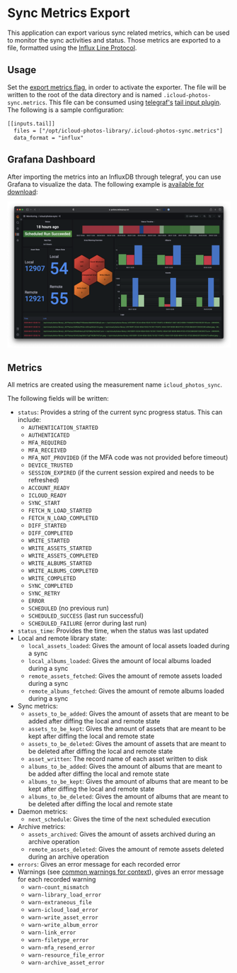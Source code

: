 # Sync Metrics Export

This application can export various sync related metrics, which can be used to monitor the sync activities and status. Those metrics are exported to a file, formatted using the [Influx Line Protocol](https://docs.influxdata.com/influxdb/v2.6/reference/syntax/line-protocol/). 

## Usage

Set the [export metrics flag](../cli/#export-metrics), in order to activate the exporter. The file will be written to the root of the data directory and is named `.icloud-photos-sync.metrics`. This file can be consumed using [telegraf's](https://www.influxdata.com/time-series-platform/telegraf/) [tail input plugin](https://github.com/influxdata/telegraf/blob/release-1.25/plugins/inputs/tail/README.md). The following is a sample configuration:

```
[[inputs.tail]]                                                                 
  files = ["/opt/icloud-photos-library/.icloud-photos-sync.metrics"]
  data_format = "influx"
```

## Grafana Dashboard

After importing the metrics into an InfluxDB through telegraf, you can use Grafana to visualize the data. The following example is [available for download](https://github.com/steilerDev/icloud-photos-sync/tree/main/docs/grafana):

[![Dashboard](../assets/grafana-dashboard.png)](../assets/grafana-dashboard.png)

## Metrics

All metrics are created using the measurement name `icloud_photos_sync`. 

The following fields will be written:

  - `status`: Provides a string of the current sync progress status. This can include:
    - `AUTHENTICATION_STARTED`
    - `AUTHENTICATED`
    - `MFA_REQUIRED`
    - `MFA_RECEIVED`
    - `MFA_NOT_PROVIDED` (if the MFA code was not provided before timeout)
    - `DEVICE_TRUSTED`
    - `SESSION_EXPIRED` (if the current session expired and needs to be refreshed)
    - `ACCOUNT_READY`
    - `ICLOUD_READY`
    - `SYNC_START`
    - `FETCH_N_LOAD_STARTED`
    - `FETCH_N_LOAD_COMPLETED`
    - `DIFF_STARTED`
    - `DIFF_COMPLETED`
    - `WRITE_STARTED`
    - `WRITE_ASSETS_STARTED`
    - `WRITE_ASSETS_COMPLETED`
    - `WRITE_ALBUMS_STARTED`
    - `WRITE_ALBUMS_COMPLETED`
    - `WRITE_COMPLETED`
    - `SYNC_COMPLETED`
    - `SYNC_RETRY`
    - `ERROR`
    - `SCHEDULED` (no previous run)
    - `SCHEDULED_SUCCESS` (last run successful)
    - `SCHEDULED_FAILURE` (error during last run)
  - `status_time`: Provides the time, when the status was last updated
  - Local and remote library state:
    - `local_assets_loaded`: Gives the amount of local assets loaded during a sync
    - `local_albums_loaded`: Gives the amount of local albums loaded during a sync
    - `remote_assets_fetched`: Gives the amount of remote assets loaded during a sync
    - `remote_albums_fetched`: Gives the amount of remote albums loaded during a sync
  - Sync metrics:
    - `assets_to_be_added`: Gives the amount of assets that are meant to be added after diffing the local and remote state
    - `assets_to_be_kept`: Gives the amount of assets that are meant to be kept after diffing the local and remote state
    - `assets_to_be_deleted`: Gives the amount of assets that are meant to be deleted after diffing the local and remote state
    - `asset_written`: The record name of each asset written to disk
    - `albums_to_be_added`: Gives the amount of albums that are meant to be added after diffing the local and remote state
    - `albums_to_be_kept`: Gives the amount of albums that are meant to be kept after diffing the local and remote state
    - `albums_to_be_deleted`: Gives the amount of albums that are meant to be deleted after diffing the local and remote state
  - Daemon metrics:
    - `next_schedule`: Gives the time of the next scheduled execution
  - Archive metrics:
    - `assets_archived`: Gives the amount of assets archived during an archive operation
    - `remote_assets_deleted`: Gives the amount of remote assets deleted during an archive operation
  - `errors`: Gives an error message for each recorded error
  - Warnings (see [common warnings for context](../common-warnings/)), gives an error message for each recorded warning
    - `warn-count_mismatch`
    - `warn-library_load_error`
    - `warn-extraneous_file`
    - `warn-icloud_load_error`
    - `warn-write_asset_error`
    - `warn-write_album_error`
    - `warn-link_error`
    - `warn-filetype_error`
    - `warn-mfa_resend_error`
    - `warn-resource_file_error`
    - `warn-archive_asset_error`